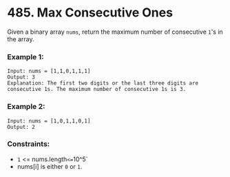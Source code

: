 # 485. Max Consecutive Ones

Given a binary array `nums`, return the maximum number of consecutive `1`'s in the array.

### Example 1:

```
Input: nums = [1,1,0,1,1,1]
Output: 3
Explanation: The first two digits or the last three digits are consecutive 1s. The maximum number of consecutive 1s is 3.
```

### Example 2:

```
Input: nums = [1,0,1,1,0,1]
Output: 2
```

### Constraints:

- `1` <= nums.length` <= `10^5`
- nums[i] is either `0` or `1`.
